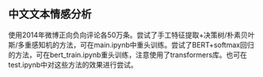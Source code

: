 ## 中文文本情感分析

使用2014年微博正向负向评论各50万条。尝试了手工特征提取+决策树/朴素贝叶斯/多重感知机的方法，可在main.ipynb中重头训练。尝试了BERT+softmax回归的方法，可在bert_train.ipynb重头训练，注意使用了transformers库。也可在test.ipynb中对这些方法的效果进行尝试。

